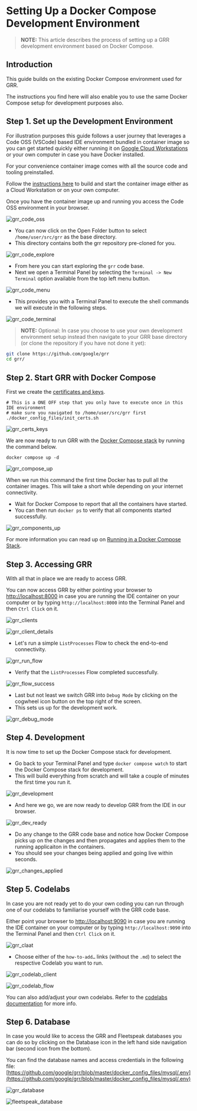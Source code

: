 # Setting Up a Docker Compose Development Environment

> **NOTE:** This article describes the process of setting up a GRR development environment based on Docker Compose.

## Introduction

This guide builds on the existing Docker Compose environment used for GRR.

The instructions you find here will also enable you to use the same Docker Compose setup for development purposes also.

## Step 1. Set up the Development Environment

For illustration purposes this guide follows a user journey that leverages a Code OSS (VSCode) based IDE environment bundled in container image so you can get started quickly either running it on [Google Cloud Workstations](https://cloud.google.com/workstations/docs/overview) or your own computer in case you have Docker installed.

For your convenience container image comes with all the source code and tooling preinstalled.

Follow the [instructions here](./workstation/index.md) to build and start the container image either as a Cloud Workstation or on your own computer.

Once you have the container image up and running you access the Code OSS environment in your browser.

![grr_code_oss](../images/grr_code_oss.png)

- You can now click on the Open Folder button to select ```/home/user/src/grr``` as the base directory.
- This directory contains both the grr repository pre-cloned for you.

![grr_code_explore](../images/grr_code_explore.png)

- From here you can start exploring the ```grr``` code base.
- Next we open a Terminal Panel by selecting the ```Terminal -> New Terminal``` option available from the top left menu button.

![grr_code_menu](../images/grr_code_menu.png)

- This provides you with a Terminal Panel to execute the shell commands we will execute in the following steps.

![grr_code_terminal](../images/grr_code_terminal.png)

> **NOTE:** Optional: In case you choose to use your own development environment setup instead then navigate to your GRR base directory (or clone the repository if you have not done it yet):

```bash
git clone https://github.com/google/grr
cd grr/
```

## Step 2. Start GRR with Docker Compose

First we create the [certificates and keys](../installing-and-running-grr/via-docker-compose.md#generate-certificates-and-keys).

```
# This is a ONE OFF step that you only have to execute once in this IDE environment
# make sure you navigated to /home/user/src/grr first
./docker_config_files/init_certs.sh
```

![grr_certs_keys](../images/grr_certs_keys.png)

We are now ready to run GRR with the [Docker Compose stack](../installing-and-running-grr/via-docker-compose.md#generate-certificates-and-keys) by running the command below.

```
docker compose up -d
```

![grr_compose_up](../images/grr_compose_up.png)

When we run this command the first time Docker has to pull all the container images. This will take a short while depending on your internet connectivity.

- Wait for Docker Compose to report that all the containers have started.
- You can then run ```docker ps``` to verify that all components started successfully.

![grr_components_up](../images/grr_components_up.png)


For more information you can read up on [Running in a Docker Compose Stack](../installing-and-running-grr/via-docker-compose.md).

## Step 3. Accessing GRR

With all that in place we are ready to access GRR.

You can now access GRR by either pointing your browser to [http://localhost:8000](http://localhost:8000) in case you are running the IDE container on your computer or by typing ```http://localhost:8000``` into the Terminal Panel and then ```Ctrl Click``` on it.

![grr_clients](../images/grr_clients.png)


![grr_client_details](../images/grr_client_details.png)

- Let's run a simple ```ListProcesses``` Flow to check the end-to-end connectivity.

![grr_run_flow](../images/grr_run_flow.png)

- Verify that the ```ListProcesses``` Flow completed successfully.

![grr_flow_success](../images/grr_flow_success.png)

- Last but not least we switch GRR into ```Debug Mode``` by clicking on the cogwheel icon button on the top right of the screen.
- This sets us up for the development work.

![grr_debug_mode](../images/grr_debug_mode.png)

## Step 4. Development

It is now time to set up the Docker Compose stack for development.

- Go back to your Terminal Panel and type ```docker compose watch``` to start the Docker Compose stack for development.
- This will build everything from scratch and will take a couple of minutes the first time you run it.

![grr_development](../images/grr_development.png)

- And here we go, we are now ready to develop GRR from the IDE in our browser.

![grr_dev_ready](../images/grr_dev_ready.png)

- Do any change to the GRR code base and notice how Docker Compose picks up on the changes and then propagates and applies them to the running applicaiton in the containers.
- You should see your changes being applied and going live within seconds.

![grr_changes_applied](../images/grr_changes_applied.png)

## Step 5. Codelabs

In case you are not ready yet to do your own coding you can run through one of our codelabs to familiarise yourself with the GRR code base.

Either point your browser to [http://localhost:9090](http://localhost:9090) in case you are running the IDE container on your computer or by typing ```http://localhost:9090``` into the Terminal Panel and then ```Ctrl Click``` on it.

![grr_claat](../images/grr_claat.png)

- Choose either of the ```how-to-add…``` links (without the ```.md```) to select the respective Codelab you want to run.

![grr_codelab_client](../images/grr_codelab_client.png)

![grr_codelab_flow](../images/grr_codelab_flow.png)

You can also add/adjust your own codelabs. Refer to the [codelabs documentation](./codelabs/index.md) for more info.

## Step 6. Database

In case you would like to access the GRR and Fleetspeak databases you can do so by clicking on the Database icon in the left hand side navigation bar (second icon from the bottom).

You can find the database names and access credentials in the following file: [https://github.com/google/grr/blob/master/docker_config_files/mysql/.env](https://github.com/google/grr/blob/master/docker_config_files/mysql/.env)

![grr_database](../images/grr_database.png)

![fleetspeak_database](../images/fleetspeak_database.png)
